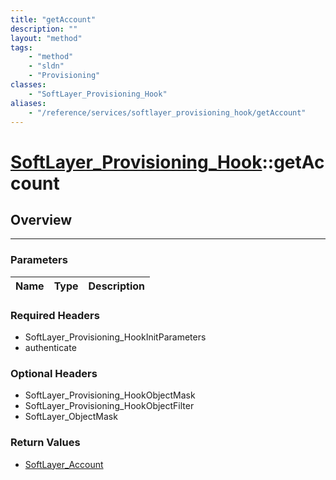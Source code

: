 ```yaml
---
title: "getAccount"
description: ""
layout: "method"
tags:
    - "method"
    - "sldn"
    - "Provisioning"
classes:
    - "SoftLayer_Provisioning_Hook"
aliases:
    - "/reference/services/softlayer_provisioning_hook/getAccount"
---
```

# [SoftLayer_Provisioning_Hook](/reference/services/SoftLayer_Provisioning_Hook)::getAccount





## Overview 


-----

### Parameters 
|Name | Type | Description |
| --- | --- | --- |


### Required Headers
* SoftLayer_Provisioning_HookInitParameters
* authenticate


### Optional Headers
* SoftLayer_Provisioning_HookObjectMask
* SoftLayer_Provisioning_HookObjectFilter
* SoftLayer_ObjectMask

### Return Values
* <a href='/reference/datatypes/SoftLayer_Account'>SoftLayer_Account </a>




